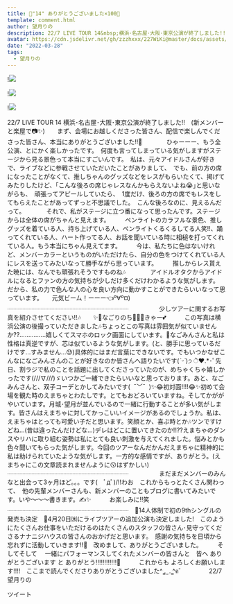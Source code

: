 ```yaml
---
title: 🤍"14" ありがとうございました×100🤍
template: comment.html
author: 望月りの
description: 22/7 LIVE TOUR 14&nbsp;横浜･名古屋･大阪･東京公演が終了しました!!　(新メンバーと楽屋で📷✨)　　まず、会場にお越しくださった皆さん、配信で楽しんでくださった皆さん、本当にありがとうございました!!🌟　　...
avatar: https://cdn.jsdelivr.net/gh/zzzhxxx/227WiKi@master/docs/assets/photo/avatar/rino.jpg
date: "2022-03-28"
tags:
  - 望月りの
---
```


!![](https://cdn.jsdelivr.net/gh/227WiKi/227WiKi-image@master/blog-image/rino-2022-03-28_1.jpg)

!![](https://cdn.jsdelivr.net/gh/227WiKi/227WiKi-image@master/blog-image/rino-2022-03-28_2.jpg)

!![](https://cdn.jsdelivr.net/gh/227WiKi/227WiKi-image@master/blog-image/rino-2022-03-28_3.jpg)


﻿22/7 LIVE TOUR 14 横浜･名古屋･大阪･東京公演が終了しました!!　(新メンバーと楽屋で📷✨)　　まず、会場にお越しくださった皆さん、配信で楽しんでくださった皆さん、本当にありがとうございました!!🌟　　　　ひゃーーー、もう全公演、とにかく楽しかったです。　何度も言ってしまっている気がしますがステージから見る景色って本当にすごいんです。　私は、元々アイドルさんが好きで、ライブなどに参戦させていただいたことがありまして、　でも、前の方の席になったことがなくて、推しちゃんのグッズなどをレスがもらいたくて、掲げてみたりしたけど、｢こんな後ろの席じゃレスなんかもらえないよね😭｣と思いながらも、　頑張ってアピールしていたら、　1度だけ、後ろの方の席でもレスをしてもらえたことがあってずっと不思議でした。　こんな後ろなのに、見えるんだって。　　　　それで、私がステージに立つ番になって思ったんです。ステージからは全体の席がちゃんと見えます。　　　ペンライトのカラフルな景色、推しグッズを着ている人、持ち上げている人、ペンライトくるくるしてる人笑!!、踊ってくれている人、ハート作ってる人、お話を聞いている時に相槌を打ってくれている人。もう本当にちゃん見えてます。　　　今は、私たちに色はないけれど、メンバーカラーというものがいただけたら、自分の色をつけてくれている人にレスを送ってみたいなって勝手ながら思っています。　　　推しからレス貰えた暁には、なんでも頑張れそうですものね🎶　　　　アイドルオタクからアイドルになるとファンの方の気持ちが少しだけ多くだけわかるような気がします。　　　だから、私の力で色んな人の心を良い方向に動かすことができたらいいなって思っています。　　元気ビーム！ーーー👈º∀º¤)　　　　　　　　┈┈┈┈┈┈┈┈┈┈┈┈┈┈┈┈┈┈┈┈　　　　　少しツアーに関するお写真を紹介させてください!!🎶　　✨🦋なごりのち👸🏻✨きゃー💕　　　この写真は横浜公演の後撮っていただきました🎶ちょっとこの写真は雰囲気が似ていませんか??……………嬉しくてスマホのロック画面にしています。📱なごみんさんと私は性格は真逆ですが、芯は似ているような気がします。(と、勝手に思っているだけです…すみません…😓)具体的にはまだ言葉にできないです。でもいつかなぜこんなになごみんさんのことが好きなのか皆さんへ語りたいです(*ˊᵕˋ*)੭ ੈ❤︎.*･ﾟ先日、割ラジで私のことを話題に出してくださっていたのが、めちゃくちゃ嬉しかったです(///∇///)ゞいつかご一緒できたらいいなと思っております。あと、なごみんさんと、双子コーデとかしてみたいです(  ¯﹀¯  )✨😂初対面!!!!😂✨初めて会場を観た時のえまちゃとわたしです。とてもおどろいていますね。そしてかががやいています。月城･望月が並んでいるので一緒に行動することが多い気がします。皆さんはえまちゃに対してかっこいいイメージがあるのでしょうか。私は、えまちゃはとっても可愛い子だと思います。笑顔とか、喜ぶ時とか🎶ツンですけどね…(昔は違ったんだけどな…)デレはどこに置いてきたのか!!??えまちゃのダンスやリハに取り組む姿勢は私にとても良い刺激を与えてくれました。悩みとかも色々聞いてもらった気がします。今回のツアーなんだかんだえまちゃに精神的に私は助けられていたような気がします。一方的な感情ですが、ありがとう。(えまちゃにこの文章読まれませんように😗はずかしい)　┈┈┈┈┈┈┈┈┈┈┈┈┈┈┈┈┈┈┈┈　　　　　まだまだメンバーのみんなと出会って3ヶ月ほど。。。です\(　ﾟдﾟ)/!!わお　これからもっとたくさん関わって、　他の先輩メンバーさんも、新メンバーのこともブログに書いてみたいです。いや〜〜〜書きます。✍️✨　　　お楽しみに!!笑　　　　　┈┈┈┈┈┈┈┈┈┈┈┈┈┈┈┈┈┈┈┈　🤍14人体制で初の9thシングルの発売も決定　🤍4月20日㈬にライブツアーの追加公演も決定しました!　このようにたくさんお仕事をいただけるのはたくさんのスタッフの皆さん･見守ってくださるナナニジハウスの皆さんのおかげだと思います。　感謝の気持ちを日頃から忘れずに活動していきます!!🌟　改めまして、ありがとうございました。　　　そしてそして 　一緒にパフォーマンスしてくれたメンバーの皆さんと　皆へ ありがとうございます と ありがとう!!!!!!!!!!!!🌈　　　これからも よろしくお願いします!!!!　ここまで読んでくださりありがとうございました^ ̳.  ̫ . ̳^ฅ゛　　　　22/7 望月りの　　　


ツイート



